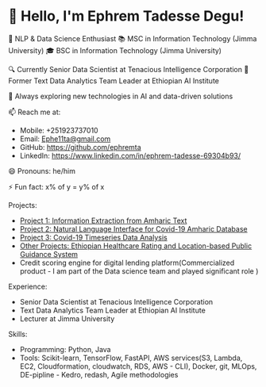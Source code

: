 
# 👋 Hello, I'm Ephrem Tadesse Degu!

🧠 NLP & Data Science Enthusiast
📚 MSC in Information Technology (Jimma University)
🎓 BSC in Information Technology (Jimma University)


🔍 Currently Senior Data Scientist at Tenacious Intelligence Corporation
🎯 Former Text Data Analytics Team Leader at Ethiopian AI Institute

🌱 Always exploring new technologies in AI and data-driven solutions

📫 Reach me at:
   - Mobile: +251923737010
   - Email: Ephe11ta@gmail.com
   - GitHub: https://github.com/ephremta
   - LinkedIn: https://www.linkedin.com/in/ephrem-tadesse-69304b93/

😄 Pronouns: he/him

⚡ Fun fact: x% of y = y% of x

Projects:
- [Project 1: Information Extraction from Amharic Text](https://www.semanticscholar.org/paper/Event-Extraction-from-Unstructured-Amharic-Text-Degu-Tsegaye/82aeb3832966745d20652963b018fbae445bc4fa)
- [Project 2: Natural Language Interface for Covid-19 Amharic Database](https://www.semanticscholar.org/paper/Natural-Language-Interface-for-Covid-19-Amharic-Degu-Aga/6366c45a8127fa3dba020d8498d342e6d36ca54e)
- [Project 3: Covid-19 Timeseries Data Analysis](https://github.com/ephremta/EthioTelecomCDRAnalysis)
- [Other Projects: Ethiopian Healthcare Rating and Location-based Public Guidance System](ongoing )
- Credit scoring engine for digital lending platform(Commercialized product - I am part of the Data science team and played significant role )
  

Experience:
- Senior Data Scientist at Tenacious Intelligence Corporation
- Text Data Analytics Team Leader at Ethiopian AI Institute
- Lecturer at Jimma University

Skills:
- Programming: Python, Java
- Tools: Scikit-learn, TensorFlow, FastAPI, AWS services(S3, Lambda, EC2, Cloudformation, cloudwatch, RDS, AWS - CLI), Docker, git, MLOps, DE-pipline - Kedro, redash,  Agile methodologies
